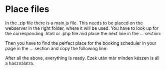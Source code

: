 # Place files

In the .zip file there is a main.js file. This needs to be placed on the webserver in the right folder, where it will be used. You have to look up for the corresponding .html or .php file and place the next line in the <head>...</head> section:
<script src="main.js"></script>

Then you have to find the perfect place for the booking scheduler in your page in the <body>...</body> section and copy the following line:
<div id=""></div>

After all the above, everything is ready.
Ezek után már minden készen is áll a használatra.
